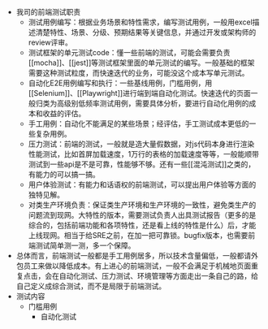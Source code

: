 - 我司的前端测试职责
	- 测试用例编写：根据业务场景和特性需求，编写测试用例，一般用excel描述清楚特性、场景、分级、预期结果等关键信息，并通过开发或架构师的review评审。
	- 测试框架的单元测试code：懂一些前端的测试，可能会需要负责[[mocha]]、[[jest]]等测试框架里面的单元测试的编写。一般基础的框架需要这种测试粒度，而快速迭代的业务，可能没这个成本写单元测试。
	- 自动化E2E用例编写和执行：一些基线用例，门槛用例，用[[Selenium]]、[[Playwright]]进行端到端自动化测试。快速迭代的页面一般归类为高级别低频率测试用例，需要具体分析，要进行自动化用例的成本和收益的评估。
	- 手工用例：自动化不能满足的某些场景；经评估，手工测试成本更低的一些复杂用例。
	- 压力测试：前端的测试，一般就是造大量假数据，对js代码本身进行渲染性能测试，比如首屏加载速度，1万行的表格的加载速度等等，一般能顺带测试到一些api是不是可靠，性能够不够。还有一些[[混沌测试]]之类的，有能力的可以搞一搞。
	- 用户体验测试：有能力和话语权的前端测试，可以提出用户体验等方面的独特见解。
	- 对类生产环境负责：保证类生产环境和生产环境的一致性，避免类生产的问题流到现网。大特性的版本，需要测试负责人出具测试报告（更多的是综合的，包括前端功能和各项特性，还是看上线的特性是什么）后，才能上线现网。相当于给SRE之前，在加一把可靠锁。bugfix版本，也需要前端测试简单测一测，多一个保障。
- 总体而言，前端测试一般都是手工用例居多，所以技术含量偏低，一般都请外包员工来做以降低成本。有上进心的前端测试，一般不会满足于机械地页面重复点击，会在自动化测试、压力测试、环境管理等方面走出一条自己的路，给自己定义成综合测试，而不是局限于前端测试。
- 测试内容
	- 门槛用例
		- 自动化测试
